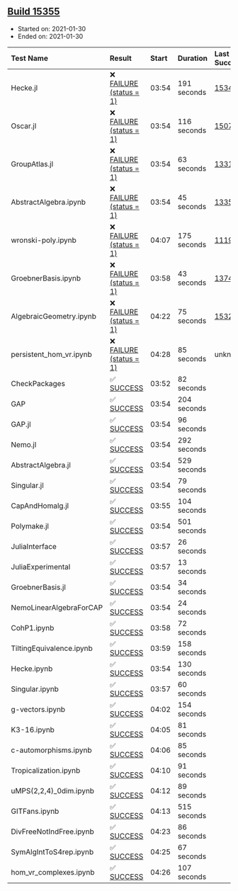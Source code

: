 ## [Build 15355](https://oscarci.mathematik.uni-kl.de/job/oscar/15355/)

* Started on: 2021-01-30
* Ended on: 2021-01-30

| Test Name    | Result | Start | Duration | Last Success | First Failure |
|:-------------|:-------|:------|:---------|:-------------|:--------------|
| Hecke.jl | ❌ [FAILURE (status = 1)](https://oscarci.mathematik.uni-kl.de/job/oscar/15355/artifact/logs/build-15355/Hecke.jl.log) | 03:54 | 191 seconds | [15344](https://oscarci.mathematik.uni-kl.de/job/oscar/15344/) | [15348](https://oscarci.mathematik.uni-kl.de/job/oscar/15348/) |
| Oscar.jl | ❌ [FAILURE (status = 1)](https://oscarci.mathematik.uni-kl.de/job/oscar/15355/artifact/logs/build-15355/Oscar.jl.log) | 03:54 | 116 seconds | [15079](https://oscarci.mathematik.uni-kl.de/job/oscar/15079/) | [15080](https://oscarci.mathematik.uni-kl.de/job/oscar/15080/) |
| GroupAtlas.jl | ❌ [FAILURE (status = 1)](https://oscarci.mathematik.uni-kl.de/job/oscar/15355/artifact/logs/build-15355/GroupAtlas.jl.log) | 03:54 | 63 seconds | [13311](https://oscarci.mathematik.uni-kl.de/job/oscar/13311/) | [13312](https://oscarci.mathematik.uni-kl.de/job/oscar/13312/) |
| AbstractAlgebra.ipynb | ❌ [FAILURE (status = 1)](https://oscarci.mathematik.uni-kl.de/job/oscar/15355/artifact/logs/build-15355/AbstractAlgebra.ipynb.log) | 03:54 | 45 seconds | [13355](https://oscarci.mathematik.uni-kl.de/job/oscar/13355/) | [13356](https://oscarci.mathematik.uni-kl.de/job/oscar/13356/) |
| wronski-poly.ipynb | ❌ [FAILURE (status = 1)](https://oscarci.mathematik.uni-kl.de/job/oscar/15355/artifact/logs/build-15355/wronski-poly.ipynb.log) | 04:07 | 175 seconds | [11192](https://oscarci.mathematik.uni-kl.de/job/oscar/11192/) | [11193](https://oscarci.mathematik.uni-kl.de/job/oscar/11193/) |
| GroebnerBasis.ipynb | ❌ [FAILURE (status = 1)](https://oscarci.mathematik.uni-kl.de/job/oscar/15355/artifact/logs/build-15355/GroebnerBasis.ipynb.log) | 03:58 | 43 seconds | [13748](https://oscarci.mathematik.uni-kl.de/job/oscar/13748/) | [13749](https://oscarci.mathematik.uni-kl.de/job/oscar/13749/) |
| AlgebraicGeometry.ipynb | ❌ [FAILURE (status = 1)](https://oscarci.mathematik.uni-kl.de/job/oscar/15355/artifact/logs/build-15355/AlgebraicGeometry.ipynb.log) | 04:22 | 75 seconds | [15322](https://oscarci.mathematik.uni-kl.de/job/oscar/15322/) | [15323](https://oscarci.mathematik.uni-kl.de/job/oscar/15323/) |
| persistent_hom_vr.ipynb | ❌ [FAILURE (status = 1)](https://oscarci.mathematik.uni-kl.de/job/oscar/15355/artifact/logs/build-15355/persistent_hom_vr.ipynb.log) | 04:28 | 85 seconds | unknown | unknown |
| CheckPackages | ✅ [SUCCESS](https://oscarci.mathematik.uni-kl.de/job/oscar/15355/artifact/logs/build-15355/CheckPackages.log) | 03:52 | 82 seconds |  |  |
| GAP | ✅ [SUCCESS](https://oscarci.mathematik.uni-kl.de/job/oscar/15355/artifact/logs/build-15355/GAP.log) | 03:54 | 204 seconds |  |  |
| GAP.jl | ✅ [SUCCESS](https://oscarci.mathematik.uni-kl.de/job/oscar/15355/artifact/logs/build-15355/GAP.jl.log) | 03:54 | 96 seconds |  |  |
| Nemo.jl | ✅ [SUCCESS](https://oscarci.mathematik.uni-kl.de/job/oscar/15355/artifact/logs/build-15355/Nemo.jl.log) | 03:54 | 292 seconds |  |  |
| AbstractAlgebra.jl | ✅ [SUCCESS](https://oscarci.mathematik.uni-kl.de/job/oscar/15355/artifact/logs/build-15355/AbstractAlgebra.jl.log) | 03:54 | 529 seconds |  |  |
| Singular.jl | ✅ [SUCCESS](https://oscarci.mathematik.uni-kl.de/job/oscar/15355/artifact/logs/build-15355/Singular.jl.log) | 03:54 | 79 seconds |  |  |
| CapAndHomalg.jl | ✅ [SUCCESS](https://oscarci.mathematik.uni-kl.de/job/oscar/15355/artifact/logs/build-15355/CapAndHomalg.jl.log) | 03:55 | 104 seconds |  |  |
| Polymake.jl | ✅ [SUCCESS](https://oscarci.mathematik.uni-kl.de/job/oscar/15355/artifact/logs/build-15355/Polymake.jl.log) | 03:54 | 501 seconds |  |  |
| JuliaInterface | ✅ [SUCCESS](https://oscarci.mathematik.uni-kl.de/job/oscar/15355/artifact/logs/build-15355/JuliaInterface.log) | 03:57 | 26 seconds |  |  |
| JuliaExperimental | ✅ [SUCCESS](https://oscarci.mathematik.uni-kl.de/job/oscar/15355/artifact/logs/build-15355/JuliaExperimental.log) | 03:57 | 13 seconds |  |  |
| GroebnerBasis.jl | ✅ [SUCCESS](https://oscarci.mathematik.uni-kl.de/job/oscar/15355/artifact/logs/build-15355/GroebnerBasis.jl.log) | 03:54 | 34 seconds |  |  |
| NemoLinearAlgebraForCAP | ✅ [SUCCESS](https://oscarci.mathematik.uni-kl.de/job/oscar/15355/artifact/logs/build-15355/NemoLinearAlgebraForCAP.log) | 03:54 | 24 seconds |  |  |
| CohP1.ipynb | ✅ [SUCCESS](https://oscarci.mathematik.uni-kl.de/job/oscar/15355/artifact/logs/build-15355/CohP1.ipynb.log) | 03:58 | 72 seconds |  |  |
| TiltingEquivalence.ipynb | ✅ [SUCCESS](https://oscarci.mathematik.uni-kl.de/job/oscar/15355/artifact/logs/build-15355/TiltingEquivalence.ipynb.log) | 03:59 | 158 seconds |  |  |
| Hecke.ipynb | ✅ [SUCCESS](https://oscarci.mathematik.uni-kl.de/job/oscar/15355/artifact/logs/build-15355/Hecke.ipynb.log) | 03:54 | 130 seconds |  |  |
| Singular.ipynb | ✅ [SUCCESS](https://oscarci.mathematik.uni-kl.de/job/oscar/15355/artifact/logs/build-15355/Singular.ipynb.log) | 03:57 | 60 seconds |  |  |
| g-vectors.ipynb | ✅ [SUCCESS](https://oscarci.mathematik.uni-kl.de/job/oscar/15355/artifact/logs/build-15355/g-vectors.ipynb.log) | 04:02 | 154 seconds |  |  |
| K3-16.ipynb | ✅ [SUCCESS](https://oscarci.mathematik.uni-kl.de/job/oscar/15355/artifact/logs/build-15355/K3-16.ipynb.log) | 04:05 | 81 seconds |  |  |
| c-automorphisms.ipynb | ✅ [SUCCESS](https://oscarci.mathematik.uni-kl.de/job/oscar/15355/artifact/logs/build-15355/c-automorphisms.ipynb.log) | 04:06 | 85 seconds |  |  |
| Tropicalization.ipynb | ✅ [SUCCESS](https://oscarci.mathematik.uni-kl.de/job/oscar/15355/artifact/logs/build-15355/Tropicalization.ipynb.log) | 04:10 | 91 seconds |  |  |
| uMPS(2,2,4)_0dim.ipynb | ✅ [SUCCESS](https://oscarci.mathematik.uni-kl.de/job/oscar/15355/artifact/logs/build-15355/uMPS-2-2-4-_0dim.ipynb.log) | 04:12 | 89 seconds |  |  |
| GITFans.ipynb | ✅ [SUCCESS](https://oscarci.mathematik.uni-kl.de/job/oscar/15355/artifact/logs/build-15355/GITFans.ipynb.log) | 04:13 | 515 seconds |  |  |
| DivFreeNotIndFree.ipynb | ✅ [SUCCESS](https://oscarci.mathematik.uni-kl.de/job/oscar/15355/artifact/logs/build-15355/DivFreeNotIndFree.ipynb.log) | 04:23 | 86 seconds |  |  |
| SymAlgIntToS4rep.ipynb | ✅ [SUCCESS](https://oscarci.mathematik.uni-kl.de/job/oscar/15355/artifact/logs/build-15355/SymAlgIntToS4rep.ipynb.log) | 04:25 | 67 seconds |  |  |
| hom_vr_complexes.ipynb | ✅ [SUCCESS](https://oscarci.mathematik.uni-kl.de/job/oscar/15355/artifact/logs/build-15355/hom_vr_complexes.ipynb.log) | 04:26 | 107 seconds |  |  |
